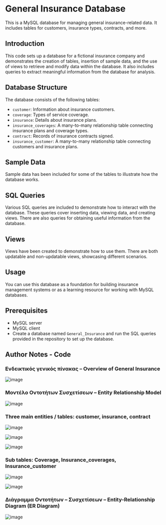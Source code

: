 # General Insurance Database

This is a MySQL database for managing general insurance-related data. It includes tables for customers, insurance types, contracts, and more. 

## Introduction 
This code sets up a database for a fictional insurance company and demonstrates the creation of tables, insertion of sample data, and the use of views to retrieve and modify data within the database. It also includes queries to extract meaningful information from the database for analysis.

## Database Structure

The database consists of the following tables:

- `customer`: Information about insurance customers.
- `coverage`: Types of service coverage.
- `insurance`: Details about insurance plans.
- `insurance_coverages`: A many-to-many relationship table connecting insurance plans and coverage types.
- `contract`: Records of insurance contracts signed.
- `insurance_customer`: A many-to-many relationship table connecting customers and insurance plans.

## Sample Data

Sample data has been included for some of the tables to illustrate how the database works.

## SQL Queries

Various SQL queries are included to demonstrate how to interact with the database. These queries cover inserting data, viewing data, and creating views. There are also queries for obtaining useful information from the database.

## Views

Views have been created to demonstrate how to use them. There are both updatable and non-updatable views, showcasing different scenarios.

## Usage

You can use this database as a foundation for building insurance management systems or as a learning resource for working with MySQL databases.

## Prerequisites

- MySQL server
- MySQL client
- Create a database named `General_Insurance` and run the SQL queries provided in the repository to set up the database.


 ## Author Notes - Code

### Ενδεικτικός γενικός πίνακας – Overview of General Insurance

![image](https://github.com/PaolaVlsc/SQL_InsuranceSystemDatabase/assets/87998374/bf2ce51a-8ad4-4b1f-96d1-00ee99fd3f33)


### Μοντέλο Οντοτήτων Συσχετίσεων – Entity Relationship Model

![image](https://github.com/PaolaVlsc/SQL_InsuranceSystemDatabase/assets/87998374/44adaa19-cba8-4e58-b940-6b8c0fceb14e)

### Three main entities / tables: customer, insurance, contract

![image](https://github.com/PaolaVlsc/SQL_InsuranceSystemDatabase/assets/87998374/29e6bb77-9259-4c1b-9a5f-76f62d462ce3)

![image](https://github.com/PaolaVlsc/SQL_InsuranceSystemDatabase/assets/87998374/8d551ab4-817c-4b9d-9fed-c47f61e62c09)

![image](https://github.com/PaolaVlsc/SQL_InsuranceSystemDatabase/assets/87998374/dd7e77ba-a743-4eee-8b6f-b6b6bda38acf)

### Sub tables: Coverage, Insurance_coverages, Insurance_customer
![image](https://github.com/PaolaVlsc/SQL_InsuranceSystemDatabase/assets/87998374/46cb8414-de26-4eab-8183-e04893d0955f)

![image](https://github.com/PaolaVlsc/SQL_InsuranceSystemDatabase/assets/87998374/2d10f3d3-25cb-4792-a687-8ca3bafcec5e)

### Διάγραμμα Οντοτήτων – Συσχετίσεων – Entity-Relationship Diagram (ER Diagram)
![image](https://github.com/PaolaVlsc/SQL_InsuranceSystemDatabase/assets/87998374/8c917e4a-eddd-4e07-bd2e-3ad34ac27287)
